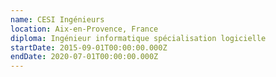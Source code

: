 ```yaml
---
name: CESI Ingénieurs
location: Aix-en-Provence, France
diploma: Ingénieur informatique spécialisation logicielle
startDate: 2015-09-01T00:00:00.000Z
endDate: 2020-07-01T00:00:00.000Z
---
```

